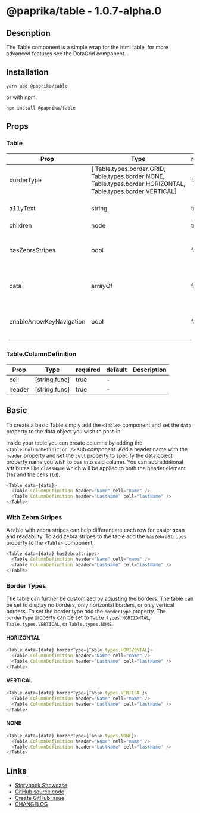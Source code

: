 <!-- start: Autogenerated - do not modify -->

# @paprika/table - 1.0.7-alpha.0

## Description

The Table component is a simple wrap for the html table, for more advanced features see the DataGrid component.

## Installation

```
yarn add @paprika/table
```

or with npm:

```
npm install @paprika/table
```

## Props

### Table

| Prop                     | Type                                                                                                            | required | default                       | Description                                     |
| ------------------------ | --------------------------------------------------------------------------------------------------------------- | -------- | ----------------------------- | ----------------------------------------------- |
| borderType               | [ Table.types.border.GRID, Table.types.border.NONE, Table.types.border.HORIZONTAL, Table.types.border.VERTICAL] | false    | Table.types.border.HORIZONTAL | Define the look for borders in the table        |
| a11yText                 | string                                                                                                          | true     | -                             | Accessible description of the table             |
| children                 | node                                                                                                            | true     | -                             |                                                 |
| hasZebraStripes          | bool                                                                                                            | false    | false                         | Add an alternating background on the table rows |
| data                     | arrayOf                                                                                                         | false    | []                            | Array of data to be stored in the Table         |
| enableArrowKeyNavigation | bool                                                                                                            | false    | false                         | For authors use only, use case: inline editing. |

### Table.ColumnDefinition

| Prop   | Type          | required | default | Description |
| ------ | ------------- | -------- | ------- | ----------- |
| cell   | [string,func] | true     | -       |             |
| header | [string,func] | true     | -       |             |

<!-- end: Autogenerated - do not modify -->
<!-- content -->

## Basic

To create a basic Table simply add the `<Table>` component and set the `data` property to the data object you wish to pass in.

Inside your table you can create columns by adding the `<Table.ColumnDefinition />` sub component. Add a header name with the `header` property and set the `cell` property to specify the data object property name you wish to pas into said column. You can add additional attributes like `className` which will be applied to both the header element (`th`) and the cells (`td`).

```js
<Table data={data}>
  <Table.ColumnDefinition header="Name" cell="name" />
  <Table.ColumnDefinition header="LastName" cell="lastName" />
</Table>
```

### With Zebra Stripes

A table with zebra stripes can help differentiate each row for easier scan and readability. To add zebra stripes to the table add the `hasZebraStripes` property to the `<Table>` component.

```js
<Table data={data} hasZebraStripes>
  <Table.ColumnDefinition header="Name" cell="name" />
  <Table.ColumnDefinition header="LastName" cell="lastName" />
</Table>
```

### Border Types

The table can further be customized by adjusting the borders. The table can be set to display no borders, only horizontal borders, or only vertical borders. To set the border type add the `borderType` property. The `borderType` property can be set to `Table.types.HORIZONTAL`, `Table.types.VERTICAL`, or `Table.types.NONE`.

#### HORIZONTAL

```js
<Table data={data} borderType={Table.types.HORIZONTAL}>
  <Table.ColumnDefinition header="Name" cell="name" />
  <Table.ColumnDefinition header="LastName" cell="lastName" />
</Table>
```

#### VERTICAL

```js
<Table data={data} borderType={Table.types.VERTICAL}>
  <Table.ColumnDefinition header="Name" cell="name" />
  <Table.ColumnDefinition header="LastName" cell="lastName" />
</Table>
```

#### NONE

```js
<Table data={data} borderType={Table.types.NONE}>
  <Table.ColumnDefinition header="Name" cell="name" />
  <Table.ColumnDefinition header="LastName" cell="lastName" />
</Table>
```

<!-- eoContent -->

## Links

- [Storybook Showcase](https://paprika.highbond.com/?path=/story/table-table--showcase)
- [GitHub source code](https://github.com/acl-services/paprika/tree/master/packages/Table/src)
- [Create GitHub issue](https://github.com/acl-services/paprika/issues/new?label=[]&title=@paprika/table%20[help]:%20your%20short%20description&body=%0A%23%20Help%20wanted%0A%0A%23%23%20Please%20write%20your%20question.%0A*A%20clear%20and%20concise%20description%20of%20what%20the%20question%20is*%0A%0A%23%23%20Additional%20context%0A*Add%20any%20other%20context%20or%20screenshots%20about%20your%20question%20here.*%0A)
- [CHANGELOG](https://github.com/acl-services/paprika/tree/master/packages/Table/CHANGELOG.md)
